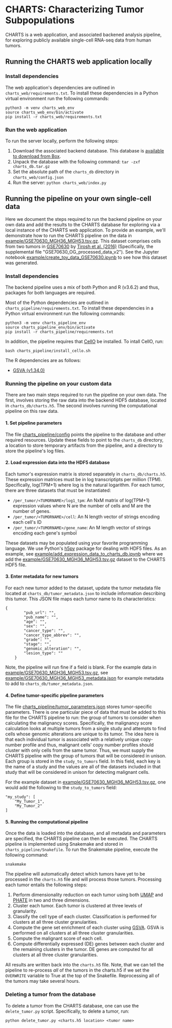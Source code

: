 # CHARTS: Characterizing Tumor Subpopulations

CHARTS is a web application, and associated backened analysis pipeline, for exploring publicly available single-cell RNA-seq data from human tumors. 

## Running the CHARTS web application locally

### Install dependencies

The web application's dependencies are outlined in `charts_web/requirements.txt`.  To install these dependencies in a Python virtual environment run the following commands:

```
python3 -m venv charts_web_env 
source charts_web_env/bin/activate
pip install -r charts_web/requirements.txt  
```

### Run the web application

To run the server locally, perform the following steps:
1. Download the associated backend database. This database is [available to download from Box](https://uwmadison.box.com/s/e2nnhzwgiuww4uid199rshsjuysf04bx).
2. Unpack the database with the following command: `tar -zxf charts_db.tar.gz`
3. Set the absolute path of the `charts_db` directory in `charts_web/config.json`
4. Run the server: `python charts_web/index.py` 

## Running the pipeline on your own single-cell data

Here we document the steps required to run the backend pipeline on your own data and add the results to the CHARTS database for exploring via a local instance of the CHARTS web application. To provide an example, we'll demonstrate how to run the CHARTS pipeline on the data in 
[example/GSE70630_MGH36_MGH53.tsv.gz](https://github.com/stewart-lab/CHARTS/blob/master/example/GSE70630_MGH36_MGH53.tsv.gz). This dataset comprises cells from two tumors in [GSE70630](https://www.ncbi.nlm.nih.gov/geo/query/acc.cgi?acc=GSE70630) by [Tirosh et al. (2016)](https://pubmed.ncbi.nlm.nih.gov/27806376/) (Specifically, the supplemental file "GSE70630_OG_processed_data_v2"). See the Jupyter notebook [example/create_toy_data_GSE70630.ipynb](https://github.com/stewart-lab/CHARTS/blob/master/example/create_toy_data_GSE70630.ipynb) to see how this dataset was generated. 

### Install dependencies

The backend pipeline uses a mix of both Python and R (v3.6.2) and thus, packages for both languages are required. 

Most of the Python dependencies are outlined in `charts_pipeline/requirements.txt`.  To install these dependencies in a Python virtual environment run the following commands:

```
python3 -m venv charts_pipeline_env
source charts_pipeline_env/bin/activate
pip install -r charts_pipeline/requirements.txt
```

In addition, the pipeline requires that [CellO](https://github.com/deweylab/CellO) be installed. To intall CellO, run: 
```
bash charts_pipeline/install_cello.sh
```

The  R dependencies are as follows:
* [GSVA (v1.34.0)](https://www.bioconductor.org/packages/release/bioc/html/GSVA.html)


### Running the pipeline on your custom data

There are two main steps required to run the pipeline on your own data.  The first, involves storing the raw data into the backend HDF5 database, located in `charts_db/charts.h5`.  The second involves running the computational pipeline on this raw data.

#### 1. Set pipeline parameters

The file [charts_pipeline/config](https://github.com/stewart-lab/CHARTS/blob/master/charts_pipeline/config.json) points the pipeline to the database and other required resources. Update these fields to point to the `charts_db` directory, a location to store temporary artifacts from the pipeline, and a directory to store the pipeline's log files.

#### 2. Load expression data into the HDF5 database

Each tumor's expression matrix is stored separately in `charts_db/charts.h5`.  These expression matrices must be in log transcriptipts per million (TPM). Specifically, log(TPM+1) where log is the natural logarithm.  For each tumor, there are three datasets that must be instantiated:
* `/per_tumor/<TUMORNAME>/log1_tpm`: An NxM matrix of log(TPM+1) expression values where N are the number of cells and M are the number of genes. 
* `/per_tumor/<TUMORNAME>/cell`: An N length vector of strings encoding each cell's ID
* `/per_tumor/<TUMORNAME>/gene_name`: An M length vector of strings encoding each gene's symbol

These datasets may be populated using your favorite programming language. We use Python's [h5py](http://www.h5py.org) package for dealing with HDF5 files. As an example, see [example/add_expression_data_to_charts_db.ipynb](https://github.com/stewart-lab/CHARTS/blob/master/example/add_expression_data_to_charts_db.ipynb) where we add the [example/GSE70630_MGH36_MGH53.tsv.gz](https://github.com/stewart-lab/CHARTS/blob/master/example/GSE70630_MGH36_MGH53.tsv.gz) dataset to the CHARTS HDF5 file. 

#### 3. Enter metadata for new tumors

For each new tumor added to the dataset, update the tumor metadata file located at `charts_db/tumor_metadata.json` to include information describing this tumor. This JSON file maps each tumor name to its characteristics:

```
{
        "pub_url": "",
        "pub_name": "",
        "age": "",
        "sex": "",
        "cancer_type": "",
        "cancer_type_abbrev": "",
        "grade": "",
        "stage": "",
        "genomic_alteration": "",
        "lesion_type": ""
    }
```

Note, the pipeline will run fine if a field is blank.  For the example data in [example/GSE70630_MGH36_MGH53.tsv.gz](https://github.com/stewart-lab/CHARTS/blob/master/example/GSE70630_MGH36_MGH53.tsv.gz), see [example/GSE70630_MGH36_MGH53_metadata.json](https://github.com/stewart-lab/CHARTS/blob/master/example/GSE70630_MGH36_MGH53_metadata.json) for example metadata to add to `charts_db/tumor_metadata.json`.

#### 4. Define tumor-specific pipeline parameters

The file [charts_pipeline/tumor_parameters.json](https://github.com/stewart-lab/CHARTS/blob/master/charts_pipeline/tumor_parameters.json) stores tumor-specific parameters. There is one particular piece of data that must be added to this file for the CHARTS pipeline to run: the group of tumors to consider when calculating the malignancy scores.  Specifically, the malignancy score calculation looks at multiple tumors from a single study and attempts to find cells whose genomic alterations are unique to its tumor. The idea here is that each individual tumor is associated with a relatively unique copy-number profile and thus, malignant cells' copy number profiles should cluster with only cells from the same tumor.  Thus, we must supply the CHARTS pipeline with the group of tumors that will be considered in unison. Each group is stored in the `study_to_tumors` field. In this field, each key is the name of a study and the values are all of the datasets included in that study that will be considered in unison for detecting malignant cells.

For the example dataset in [example/GSE70630_MGH36_MGH53.tsv.gz](https://github.com/stewart-lab/CHARTS/blob/master/example/GSE70630_MGH36_MGH53.tsv.gz), one would add the following to the `study_to_tumors` field:

```
"my_study": [
    "My_Tumor_1",
    "My_Tumor_2"
]
``` 

#### 5. Running the computational pipeline

Once the data is loaded into the database, and all metadata and parameters are specified, the CHARTS pipeline can then be executed. The CHARTS pipeline is implemented using Snakemake and stored in `charts_pipeline/Snakefile`. To run the Snakemake pipeline, execute the following command:

`snakemake`

The pipeline will automatically detect which tumors have yet to be processed in the `charts.h5` file and will process those tumors. Processing each tumor entails the following steps:

1. Perform dimensionality reduction on each tumor using both [UMAP](https://arxiv.org/abs/1802.03426) and [PHATE](https://doi.org/10.1038/s41587-019-0336-3) in two and three dimensions.
2. Cluster each tumor. Each tumor is clustered at three levels of granularity. 
3. Classify the cell type of each cluster. Classification is performed for clusters at all three cluster granularities.
4. Compute the gene set enrichment of each cluster using [GSVA](https://bmcbioinformatics.biomedcentral.com/articles/10.1186/1471-2105-14-7). GSVA is performed on all clusters at all three cluster granularities.
5. Compute the malignant score of each cell. 
6. Compute differentially expressed (DE) genes between each cluster and the remaining clusters in the tumor. DE genes are computed for all clusters at all three cluster granularities.

All results are written back into the `charts.h5` file. Note, that we can tell the pipeline to re-process *all* of the tumors in the charts.h5 if we set the `OVERWRITE` variable to True at the top of the Snakefile. Reprocessing all of the tumors may take several hours.
  
### Deleting a tumor from the database

To delete a tumor from the CHARTS database, one can use the `delete_tumor.py` script. Specifically, to delete a tumor, run:

`python delete_tumor.py <charts.h5 location> <tumor name>`




 
